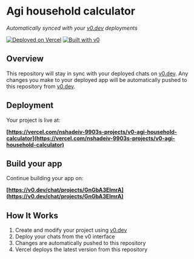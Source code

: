 # Agi household calculator

*Automatically synced with your [v0.dev](https://v0.dev) deployments*

[![Deployed on Vercel](https://img.shields.io/badge/Deployed%20on-Vercel-black?style=for-the-badge&logo=vercel)](https://vercel.com/nshadeiv-9903s-projects/v0-agi-household-calculator)
[![Built with v0](https://img.shields.io/badge/Built%20with-v0.dev-black?style=for-the-badge)](https://v0.dev/chat/projects/GnGbA3ElmrA)

## Overview

This repository will stay in sync with your deployed chats on [v0.dev](https://v0.dev).
Any changes you make to your deployed app will be automatically pushed to this repository from [v0.dev](https://v0.dev).

## Deployment

Your project is live at:

**[https://vercel.com/nshadeiv-9903s-projects/v0-agi-household-calculator](https://vercel.com/nshadeiv-9903s-projects/v0-agi-household-calculator)**

## Build your app

Continue building your app on:

**[https://v0.dev/chat/projects/GnGbA3ElmrA](https://v0.dev/chat/projects/GnGbA3ElmrA)**

## How It Works

1. Create and modify your project using [v0.dev](https://v0.dev)
2. Deploy your chats from the v0 interface
3. Changes are automatically pushed to this repository
4. Vercel deploys the latest version from this repository
